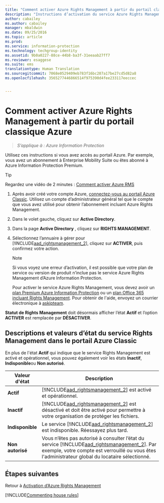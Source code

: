 ```yaml
---
title: "Comment activer Azure Rights Management à partir du portail classique Azure | Azure Information Protection"
description: "Instructions d’activation du service Azure Rights Management quand vous avez accès au portail Azure. Par exemple, vous avez un abonnement à Enterprise Mobility Suite ou êtes abonné à Azure Information Protection Premium."
author: cabailey
ms.author: cabailey
manager: mbaldwin
ms.date: 09/25/2016
ms.topic: article
ms.prod: 
ms.service: information-protection
ms.technology: techgroup-identity
ms.assetid: 9b0a0227-88ce-44b8-ba3f-31eeaab27ff7
ms.reviewer: esaggese
ms.suite: ems
translationtype: Human Translation
ms.sourcegitcommit: 7068e0529409eb783f16bc207a17be27cd5d82a8
ms.openlocfilehash: 3565277446866514f975390d4fee233117eeccec


---
```


# <a name="how-to-activate-azure-rights-management-from-the-azure-classic-portal"></a>Comment activer Azure Rights Management à partir du portail classique Azure

>*S’applique à : Azure Information Protection*


Utilisez ces instructions si vous avez accès au portail Azure. Par exemple, vous avez un abonnement à Enterprise Mobility Suite ou êtes abonné à Azure Information Protection Premium.

> [!TIP]
> Regardez une vidéo de 2 minutes : [Comment activer Azure RMS](https://channel9.msdn.com/series/pit-stop-enterprise-mobility-suite/activate-azure-rms)

1.  Après avoir créé votre compte Azure, [connectez-vous au portail Azure Classic](http://go.microsoft.com/fwlink/p/?LinkID=275081). Utilisez un compte d’administrateur général tel que le compte que vous avez utilisé pour obtenir l’abonnement incluant Azure Rights Management.

2.  Dans le volet gauche, cliquez sur **Active Directory**.

3.  Dans la page **Active Directory** , cliquez sur **RIGHTS MANAGEMENT**.

4.  Sélectionnez l’annuaire à gérer pour [!INCLUDE[aad_rightsmanagement_2](../includes/aad_rightsmanagement_2_md.md)], cliquez sur **ACTIVER**, puis confirmez votre action.

    > [!NOTE]
    >Si vous voyez une erreur d’activation, il est possible que votre plan de service ou version de produit n’inclue pas le service Azure Rights Management d’Azure Information Protection.
    >
    >Pour activer le service Azure Rights Management, vous devez avoir un [plan Premium Azure Information Protection](https://www.microsoft.com/en-us/cloud-platform/azure-information-protection-pricing) ou un [plan Office 365 incluant Rights Management](http://download.microsoft.com/download/E/C/F/ECF42E71-4EC0-48FF-AA00-577AC14D5B5C/Azure_Information_Protection_licensing_datasheet_EN-US.pdf). Pour obtenir de l'aide, envoyez un courrier électronique à [askipteam](mailto:askipteam?subject=I%20cannot%20activate%20RMS).


**Statut de Rights Management** doit désormais afficher l’état **Actif** et l’option **ACTIVER** est remplacée par **DÉSACTIVER**.

## <a name="rights-management-status-values-and-descriptions-in-the-azure-classic-portal"></a>Descriptions et valeurs d’état du service Rights Management dans le portail Azure Classic
En plus de l'état **Actif** qui indique que le service Rights Management est activé et opérationnel, vous pouvez également voir les états **Inactif**, **Indisponible**ou **Non autorisé**.

|Valeur d'état|Description|
|----------------|---------------|
|**Actif**|[!INCLUDE[aad_rightsmanagement_2](../includes/aad_rightsmanagement_2_md.md)] est activé et opérationnel.|
|**Inactif**|[!INCLUDE[aad_rightsmanagement_2](../includes/aad_rightsmanagement_2_md.md)] est désactivé et doit être activé pour permettre à votre organisation de protéger les fichiers.|
|**Indisponible**|Le service [!INCLUDE[aad_rightsmanagement_2](../includes/aad_rightsmanagement_2_md.md)] est indisponible. Réessayez plus tard.|
|**Non autorisé**|Vous n’êtes pas autorisé à consulter l’état du service [!INCLUDE[aad_rightsmanagement_2](../includes/aad_rightsmanagement_2_md.md)]. Par exemple, votre compte est verrouillé ou vous êtes l'administrateur global du locataire sélectionné.|

## <a name="next-steps"></a>Étapes suivantes
Retour à [Activation d’Azure Rights Management](activate-service.md)

[!INCLUDE[Commenting house rules](../includes/houserules.md)]


<!--HONumber=Jan17_HO4-->


